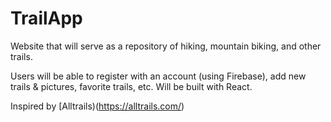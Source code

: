 # TrailApp
Website that will serve as a repository of hiking, mountain biking, and other trails.

Users will be able to register with an account (using Firebase), add new trails & pictures, favorite trails, etc.
Will be built with React.

Inspired by [Alltrails)(https://alltrails.com/)
